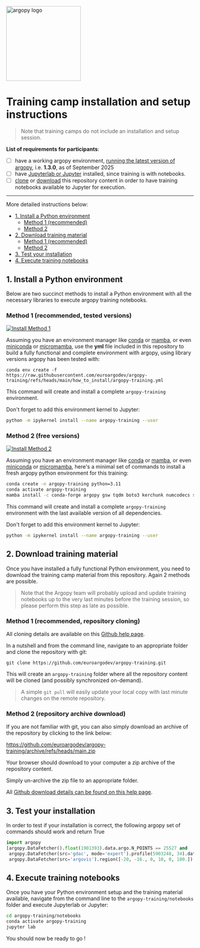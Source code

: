<img src="https://raw.githubusercontent.com/euroargodev/argopy/master/docs/_static/argopy_logo_long.png" alt="argopy logo" width="200"/>

# Training camp installation and setup instructions

> Note that training camps do not include an installation and setup session. 

**List of requirements for participants**:
- [ ] have a working argopy environment, [running the latest version of argopy](https://argopy.readthedocs.io/en/v1.3.0/install.html), i.e. **1.3.0**, as of September 2025
- [ ] have [Jupyterlab or Jupyter](https://jupyter.org/install) installed, since training is with notebooks.
- [ ] [clone](https://docs.github.com/en/repositories/creating-and-managing-repositories/cloning-a-repository#cloning-a-repository) or [download](https://docs.github.com/en/repositories/working-with-files/using-files/downloading-source-code-archives#downloading-source-code-archives) this repository content in order to have training notebooks available to Jupyter for execution. 

***

More detailed instructions below:
<!-- TOC start -->
* [1. Install a Python environment](#1-install-a-python-environment)
   + [Method 1 (recommended)](#method-1-recommended-tested-versions)
   + [Method 2](#method-2-free-versions)
* [2. Download training material ](#2-download-training-material)
   + [Method 1 (recommended)](#method-1-recommended-repository-cloning)
   + [Method 2](#method-2-repository-archive-download)
* [3. Test your installation](#3-test-your-installation)
* [4. Execute training notebooks](#4-execute-training-notebooks)
<!-- TOC end --> 

## 1. Install a Python environment

Below are two succinct methods to install a Python environment with all the necessary libraries to execute argopy training notebooks.

### Method 1 (recommended, tested versions)
[![Install Method 1](https://github.com/euroargodev/argopy-training/actions/workflows/check_install.yml/badge.svg?branch=main)](https://github.com/euroargodev/argopy-training/actions/workflows/check_install.yml)

Assuming you have an environment manager like [conda](https://docs.conda.io/projects/conda/en/latest/user-guide/install/index.html#regular-installation) or [mamba](https://mamba.readthedocs.io/en/latest/installation/mamba-installation.html), or even [miniconda](https://www.anaconda.com/docs/getting-started/miniconda/install#quickstart-install-instructions) or [micromamba](https://mamba.readthedocs.io/en/latest/installation/micromamba-installation.html), use the **yml** file included in this repository to build a fully functional and complete environment with argopy, using library versions argopy has been tested with: 
```
conda env create -f https://raw.githubusercontent.com/euroargodev/argopy-training/refs/heads/main/how_to_install/argopy-training.yml
```
This command will create and install a complete `argopy-training` environment.

Don't forget to add this environment kernel to Jupyter:
```bash
python -m ipykernel install --name argopy-training --user
```

### Method 2 (free versions)
[![Install Method 2](https://github.com/euroargodev/argopy-training/actions/workflows/check_install_upstream.yml/badge.svg)](https://github.com/euroargodev/argopy-training/actions/workflows/check_install_upstream.yml)

Assuming you have an environment manager like [conda](https://docs.conda.io/projects/conda/en/latest/user-guide/install/index.html#regular-installation) or [mamba](https://mamba.readthedocs.io/en/latest/installation/mamba-installation.html), or even [miniconda](https://www.anaconda.com/docs/getting-started/miniconda/install#quickstart-install-instructions) or [micromamba](https://mamba.readthedocs.io/en/latest/installation/micromamba-installation.html), here's a minimal set of commands to install a fresh argopy python environment for this training:
```bash
conda create -n argopy-training python=3.11
conda activate argopy-training
mamba install -c conda-forge argopy gsw tqdm boto3 kerchunk numcodecs s3fs zarr dask distributed pyarrow ipython cartopy jupyterlab jupyterlab-git ipykernel ipywidgets matplotlib pyproj seaborn
```
This command will create and install a complete `argopy-training` environment with the last available version of all dependencies.

Don't forget to add this environment kernel to Jupyter:
```bash
python -m ipykernel install --name argopy-training --user
```
  
## 2. Download training material 

Once you have installed a fully functional Python environment, you need to download the training camp material from this repository. Again 2 methods are possible.

> Note that the Argopy team will probably upload and update training notebooks up to the very last minutes before the training session, so please perform this step as late as possible.

### Method 1 (recommended, repository cloning)

All cloning details are available on this [Github help page](https://docs.github.com/en/repositories/creating-and-managing-repositories/cloning-a-repository#cloning-a-repository).

In a nutshell and from the command line, navigate to an appropriate folder and clone the repository with git:
```
git clone https://github.com/euroargodev/argopy-training.git
```
This will create an `argopy-training` folder where all the repository content will be cloned (and possibly synchronized on-demand).

> A simple `git pull` will easily update your local copy with last minute changes on the remote repository.

### Method 2 (repository archive download)

If you are not familiar with git, you can also simply download an archive of the repository by clicking to the link below:

https://github.com/euroargodev/argopy-training/archive/refs/heads/main.zip

Your browser should download to your computer a zip archive of the repository content.

Simply un-archive the zip file to an appropriate folder.

All [Github download details can be found on this help page](https://docs.github.com/en/repositories/working-with-files/using-files/downloading-source-code-archives#downloading-source-code-archives).

## 3. Test your installation

In order to test if your installation is correct, the following argopy set of commands should work and return True

```python
import argopy
[argopy.DataFetcher().float(1901393).data.argo.N_POINTS == 25527 and
 argopy.DataFetcher(src='gdac', mode='expert').profile(5903248, 34).data.argo.N_POINTS == 70 and
 argopy.DataFetcher(src='argovis').region([-20, -16., 0, 10, 0, 100.]).data.argo.N_LEVELS == 128]
```

## 4. Execute training notebooks

Once you have your Python environment setup and the training material available, navigate from the command line to the `argopy-training/notebooks` folder and execute Jupyterlab or Jupyter:
```bash
cd argopy-training/notebooks
conda activate argopy-training
jupyter lab
```

You should now be ready to go !
